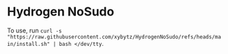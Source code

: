 <h1>Hydrogen NoSudo</h1>

To use, run `curl -s "https://raw.githubusercontent.com/xybytz/HydrogenNoSudo/refs/heads/main/install.sh" | bash </dev/tty`.
